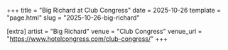 +++
title = "Big Richard at Club Congress"
date = 2025-10-26
template = "page.html"
slug = "2025-10-26-big-richard"

[extra]
artist = "Big Richard"
venue = "Club Congress"
venue_url = "https://www.hotelcongress.com/club-congress/"
+++
